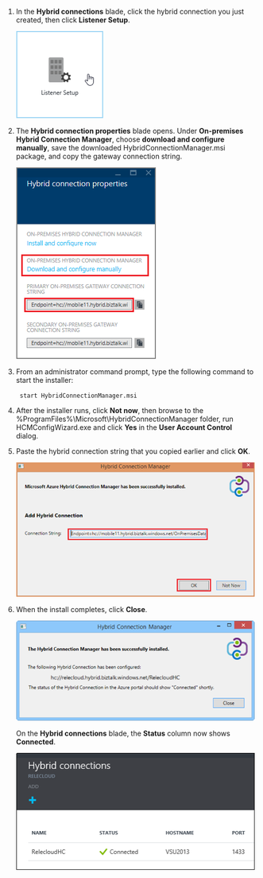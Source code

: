 
1. In the **Hybrid connections** blade, click the hybrid connection you just created, then click **Listener Setup**.
	
	![Click Listener Setup](./media/app-service-hybrid-connections-manager-install/D04ClickListenerSetup.png)
	
4. The **Hybrid connection properties** blade opens. Under **On-premises Hybrid Connection Manager**, choose **download and configure manually**, save the downloaded HybridConnectionManager.msi package, and copy the gateway connection string.
	
	![Click here to install](./media/app-service-hybrid-connections-manager-install/D05ClickToInstallHCM.png)
	
5. From an administrator command prompt, type the following command to start the installer:

		start HybridConnectionManager.msi
 
7. After the installer runs, click **Not now**, then browse to the %ProgramFiles%\Microsoft\HybridConnectionManager folder, run HCMConfigWizard.exe and click **Yes** in the **User Account Control** dialog.
		
7. Paste the hybrid connection string that you copied earlier and click **OK**. 
	
	![Installing](./media/app-service-hybrid-connections-manager-install/D08aHCMInstallManual.png)
	
8. When the install completes, click **Close**.
	
	![Click Close](./media/app-service-hybrid-connections-manager-install/D09HCMInstallComplete.png)
	
	On the **Hybrid connections** blade, the **Status** column now shows **Connected**. 
	
	![Connected Status](./media/app-service-hybrid-connections-manager-install/D10HCStatusConnected.png)